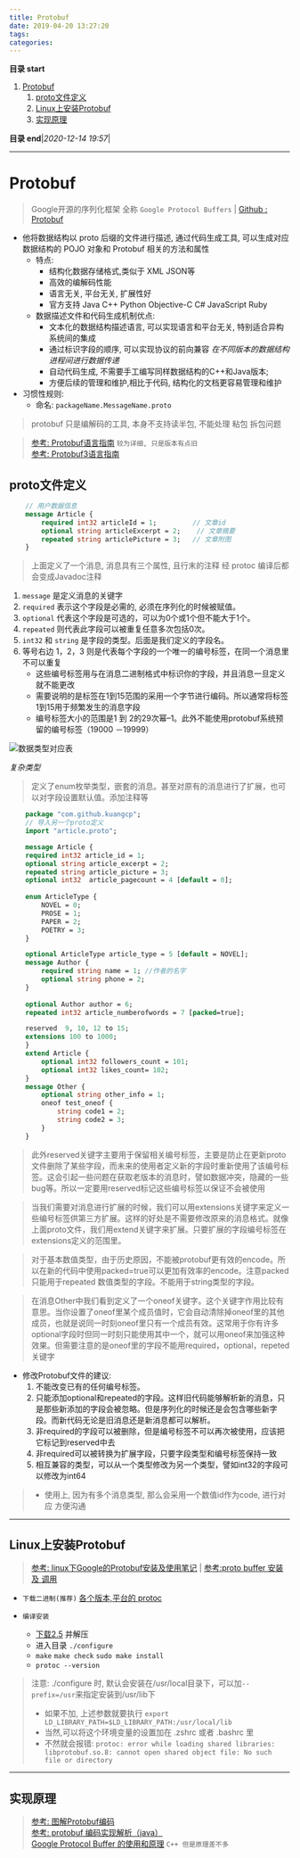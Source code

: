 ```yaml
---
title: Protobuf
date: 2019-04-20 13:27:20
tags: 
categories: 
---
```


**目录 start**

1. [Protobuf](#protobuf)
    1. [proto文件定义](#proto文件定义)
    1. [Linux上安装Protobuf](#linux上安装protobuf)
    1. [实现原理](#实现原理)

**目录 end**|_2020-12-14 19:57_|
****************************************
# Protobuf
> Google开源的序列化框架 全称 `Google Protocol Buffers` | [Github : Protobuf](https://github.com/google/protobuf)  

- 他将数据结构以 proto 后缀的文件进行描述, 通过代码生成工具, 可以生成对应数据结构的 POJO 对象和 Protobuf 相关的方法和属性
    - 特点:
        - 结构化数据存储格式,类似于 XML JSON等
        - 高效的编解码性能
        - 语言无关, 平台无关, 扩展性好
        - 官方支持 Java C++ Python Objective-C C# JavaScript Ruby
    - 数据描述文件和代码生成机制优点:
        - 文本化的数据结构描述语言, 可以实现语言和平台无关, 特别适合异构系统间的集成
        - 通过标识字段的顺序, 可以实现协议的前向兼容 _在不同版本的数据结构进程间进行数据传递_
        - 自动代码生成, 不需要手工编写同样数据结构的C++和Java版本;
        - 方便后续的管理和维护,相比于代码, 结构化的文档更容易管理和维护
- 习惯性规则:
    - 命名: `packageName.MessageName.proto`

> protobuf 只是编解码的工具, 本身不支持读半包, 不能处理 粘包 拆包问题

> [参考: Protobuf语言指南](http://www.cnblogs.com/dkblog/archive/2012/03/27/2419010.html) `较为详细, 只是版本有点旧`  
> [参考: Protobuf3语言指南](https://blog.csdn.net/u011518120/article/details/54604615)  

## proto文件定义

```protobuf
    // 用户数据信息
    message Article {
        required int32 articleId = 1;         // 文章id
        optional string articleExcerpt = 2;    // 文章摘要
        repeated string articlePicture = 3;   // 文章附图
    }
```
> 上面定义了一个消息, 消息具有三个属性, 且行末的注释 经 protoc 编译后都会变成Javadoc注释  

1. `message` 是定义消息的关键字
2. `required` 表示这个字段是必需的, 必须在序列化的时候被赋值。
3. `optional` 代表这个字段是可选的，可以为0个或1个但不能大于1个。
4. `repeated` 则代表此字段可以被重复任意多次包括0次。
5. `int32` 和 `string` 是字段的类型。后面是我们定义的字段名。
6. 等号右边 1，2，3 则是代表每个字段的一个唯一的编号标签，在同一个消息里不可以重复
    - 这些编号标签用与在消息二进制格式中标识你的字段，并且消息一旦定义就不能更改
    - 需要说明的是标签在1到15范围的采用一个字节进行编码。所以通常将标签1到15用于频繁发生的消息字段
    - 编号标签大小的范围是1 到 2的29次幂–1。此外不能使用protobuf系统预留的编号标签（19000 －19999）

![数据类型对应表](https://raw.githubusercontent.com/Kuangcp/ImageRepos/master/Learn/java/protobuf/protobuf-type.jpeg)

_复杂类型_  
> 定义了enum枚举类型，嵌套的消息。甚至对原有的消息进行了扩展，也可以对字段设置默认值。添加注释等
```protobuf
    package "com.github.kuangcp";
    // 导入另一个proto定义 
    import "article.proto";

    message Article {
    required int32 article_id = 1;
    optional string article_excerpt = 2;
    repeated string article_picture = 3;
    optional int32  article_pagecount = 4 [default = 0];
    
    enum ArticleType {
        NOVEL = 0;
        PROSE = 1;
        PAPER = 2;
        POETRY = 3;
    }

    optional ArticleType article_type = 5 [default = NOVEL];
    message Author {
        required string name = 1; //作者的名字
        optional string phone = 2;
    }
    
    optional Author author = 6;
    repeated int32 article_numberofwords = 7 [packed=true];

    reserved  9, 10, 12 to 15;
    extensions 100 to 1000;
    }
    extend Article {
        optional int32 followers_count = 101;
        optional int32 likes_count= 102;
    }
    message Other {
        optional string other_info = 1;
        oneof test_oneof {
            string code1 = 2;
            string code2 = 3;
        }
    }
```
> 此外reserved关键字主要用于保留相关编号标签，主要是防止在更新proto文件删除了某些字段，而未来的使用者定义新的字段时重新使用了该编号标签。这会引起一些问题在获取老版本的消息时，譬如数据冲突，隐藏的一些bug等。所以一定要用reserved标记这些编号标签以保证不会被使用

> 当我们需要对消息进行扩展的时候，我们可以用extensions关键字来定义一些编号标签供第三方扩展。这样的好处是不需要修改原来的消息格式。就像上面proto文件，我们用extend关键字来扩展。只要扩展的字段编号标签在extensions定义的范围里。

> 对于基本数值类型，由于历史原因，不能被protobuf更有效的encode。所以在新的代码中使用packed=true可以更加有效率的encode。注意packed只能用于repeated 数值类型的字段。不能用于string类型的字段。

> 在消息Other中我们看到定义了一个oneof关键字。这个关键字作用比较有意思。当你设置了oneof里某个成员值时，它会自动清除掉oneof里的其他成员，也就是说同一时刻oneof里只有一个成员有效。这常用于你有许多optional字段时但同一时刻只能使用其中一个，就可以用oneof来加强这种效果。但需要注意的是oneof里的字段不能用required，optional，repeted关键字

- 修改Protobuf文件的建议:
    1. 不能改变已有的任何编号标签。
    2. 只能添加optional和repeated的字段。这样旧代码能够解析新的消息，只是那些新添加的字段会被忽略。但是序列化的时候还是会包含哪些新字段。而新代码无论是旧消息还是新消息都可以解析。
    3. 非required的字段可以被删除，但是编号标签不可以再次被使用，应该把它标记到reserved中去
    4. 非required可以被转换为扩展字段，只要字段类型和编号标签保持一致
    5. 相互兼容的类型，可以从一个类型修改为另一个类型，譬如int32的字段可以修改为int64

>- 使用上, 因为有多个消息类型, 那么会采用一个数值id作为code, 进行对应 方便沟通

************************

## Linux上安装Protobuf
> [参考: linux下Google的Protobuf安装及使用笔记](http://www.cnblogs.com/brainy/archive/2012/05/13/2498671.html) | [参考:proto buffer 安装 及 调用](http://dofound.blog.163.com/blog/static/1711432462013524111644655/)

- `下载二进制(推荐)` [各个版本,平台的 protoc](https://repo1.maven.org/maven2/com/google/protobuf/protoc/)

- `编译安装`
    - [下载2.5](https://github.com/google/protobuf/releases/tag/v2.5.0) 并解压 
    - 进入目录  `./configure` 
    -  `make` `make check` `sudo make install`
    - `protoc --version` 

> 注意: ./configure 时, 默认会安装在/usr/local目录下，可以加`--prefix=/usr`来指定安装到/usr/lib下  
>- 如果不加, 上述参数就要执行 `export LD_LIBRARY_PATH=$LD_LIBRARY_PATH:/usr/local/lib`  
>- 当然,可以将这个环境变量的设置加在 .zshrc 或者 .bashrc 里  
>- 不然就会报错: `protoc: error while loading shared libraries: libprotobuf.so.8: cannot open shared object file: No such file or directory`

************************

## 实现原理
> [参考: 图解Protobuf编码](https://blog.csdn.net/zxhoo/article/details/53228303)  
> [参考: protobuf 编码实现解析（java）](https://www.cnblogs.com/onlysun/p/4574850.html)  
> [Google Protocol Buffer 的使用和原理](https://www.ibm.com/developerworks/cn/linux/l-cn-gpb/index.html) `C++ 但是原理差不多`  
